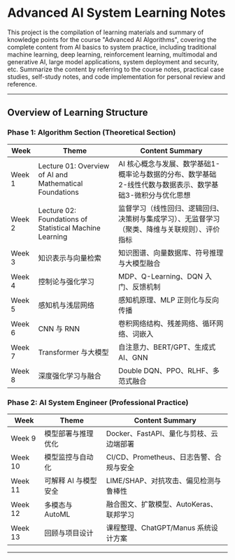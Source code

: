 # Advanced AI System Learning Notes

This project is the compilation of learning materials and summary of knowledge points for the course "Advanced AI Algorithms", covering the complete content from AI basics to system practice, including traditional machine learning, deep learning, reinforcement learning, multimodal and generative AI, large model applications, system deployment and security, etc. Summarize the content by referring to the course notes, practical case studies, self-study notes, and code implementation for personal review and reference.

---

## Overview of Learning Structure

### Phase 1: Algorithm Section (Theoretical Section)

| Week | Theme | Content Summary|
|------|------|-----------|
| Week 1 | Lecture 01: Overview of AI and Mathematical Foundations | AI 核心概念与发展、数学基础1-概率论与数据的分布、数学基础2-线性代数与数据表示、数学基础3-微积分与优化思想 |
| Week 2 | Lecture 02: Foundations of Statistical Machine Learning | 监督学习（线性回归、逻辑回归、决策树与集成学习）、无监督学习（聚类、降维与关联规则）、评价指标 |
| Week 3 | 知识表示与向量检索 | 知识图谱、向量数据库、符号推理与大模型融合 |
| Week 4 | 控制论与强化学习 | MDP、Q-Learning、DQN 入门、反馈机制 |
| Week 5 | 感知机与浅层网络 | 感知机原理、MLP 正则化与反向传播 |
| Week 6 | CNN 与 RNN | 卷积网络结构、残差网络、循环网络、词嵌入 |
| Week 7 | Transformer 与大模型 | 自注意力、BERT/GPT、生成式 AI、GNN |
| Week 8 | 深度强化学习与融合 | Double DQN、PPO、RLHF、多范式融合 |

### Phase 2: AI System Engineer (Professional Practice)

| Week | Theme | Content Summary |
|------|------|-----------|
| Week 9 | 模型部署与推理优化 | Docker、FastAPI、量化与剪枝、云边端部署 |
| Week 10 | 模型监控与自动化 | CI/CD、Prometheus、日志告警、合规与安全 |
| Week 11 | 可解释 AI 与模型安全 | LIME/SHAP、对抗攻击、偏见检测与鲁棒性 |
| Week 12 | 多模态与 AutoML | 融合图文、扩散模型、AutoKeras、联邦学习 |
| Week 13 | 回顾与项目设计 | 课程整理、ChatGPT/Manus 系统设计方案 |

---

